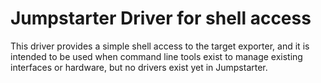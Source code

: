 # Jumpstarter Driver for shell access

This driver provides a simple shell access to the target exporter, and it is
intended to be used when command line tools exist to manage existing interfaces
or hardware, but no drivers exist yet in Jumpstarter.